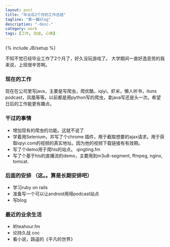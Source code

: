 ```yaml
---
layout: post
title: "毕业后2个月的工作总结"
tagline: "第一篇blog"
description: "-desc-"
category: work
tags: [工作, 总结, 心情]
---
```

{% include JB/setup %}

不知不觉已经毕业工作了2个月了，好久没玩游戏了。
大学期间一直好逸恶劳的我来说，上班很辛苦啊。
	
### 现在的工作
现在在公司里写java，主要是写爬虫，爬优酷，iqiyi，虾米，懒人听书，ituns podcast，凤凰等等。以前都是用python写的爬虫，拿java写还是头一次。希望日后的工作能更有趣点。
	
### 干过的事情
* 增加现有的爬虫的功能。这就不说了
* 学着用Selenium，并写了个chrome 插件，用于截取想要的ajax请求。用于获取iqiyi.com的视频的真实地址。因为他的视频下载链接有有效期。
* 写了个demo用于爬hls的站点。 qingting.fm
* 写了个基于hls的直播流的demo，主要用到m3u8-segment, ffmpeg, nginx, tomcat.

### 后面的安排 （这。。算是长期安排吧）
* 学习ruby on rails
* 准备写一个可以让android用得podcast站点
* 写blog

### 最近的业余生活
* 听teahour.fm
* 论持久战 coc
* 看小说，路遥的《平凡的世界》

